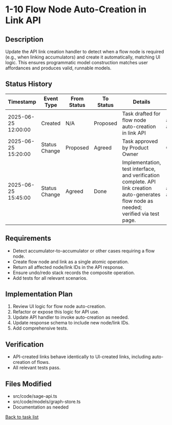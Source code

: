 # 1-10 Flow Node Auto-Creation in Link API

## Description
Update the API link creation handler to detect when a flow node is required (e.g., when linking accumulators) and create it automatically, matching UI logic. This ensures programmatic model construction matches user affordances and produces valid, runnable models.

## Status History
| Timestamp | Event Type | From Status | To Status | Details | User |
|-----------|-----------|-------------|-----------|---------|------|
| 2025-06-25 12:00:00 | Created | N/A | Proposed | Task drafted for flow node auto-creation in link API | ai-agent |
| 2025-06-25 15:20:00 | Status Change | Proposed | Agreed | Task approved by Product Owner | Chad |
| 2025-06-25 15:45:00 | Status Change | Agreed | Done | Implementation, test interface, and verification complete. API link creation auto-generates flow node as needed; verified via test page. | ai-agent |

## Requirements
- Detect accumulator-to-accumulator or other cases requiring a flow node.
- Create flow node and link as a single atomic operation.
- Return all affected node/link IDs in the API response.
- Ensure undo/redo stack records the composite operation.
- Add tests for all relevant scenarios.

## Implementation Plan
1. Review UI logic for flow node auto-creation.
2. Refactor or expose this logic for API use.
3. Update API handler to invoke auto-creation as needed.
4. Update response schema to include new node/link IDs.
5. Add comprehensive tests.

## Verification
- API-created links behave identically to UI-created links, including auto-creation of flows.
- All relevant tests pass.

## Files Modified
- src/code/sage-api.ts
- src/code/models/graph-store.ts
- Documentation as needed

[Back to task list](./tasks.md) 